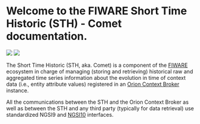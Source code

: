 # Welcome to the FIWARE Short Time Historic (STH) - Comet documentation.

[![](https://nexus.lab.fiware.org/repository/raw/public/badges/chapters/core.svg)](https://www.fiware.org/developers/catalogue/)
[![](https://img.shields.io/badge/tag-fiware--sth--comet-orange.svg?logo=stackoverflow)](http://stackoverflow.com/questions/tagged/fiware-sth-comet)

The Short Time Historic (STH, aka. Comet) is a component of the [FIWARE](https://www.fiware.org/) ecosystem in charge of
managing (storing and retrieving) historical raw and aggregated time series information about the evolution in time of
context data (i.e., entity attribute values) registered in an
[Orion Context Broker](https://github.com/telefonicaid/fiware-orion) instance.

All the communications between the STH and the Orion Context Broker as well as between the STH and any third party
(typically for data retrieval) use standardized NGSI9 and
[NGSI10](https://openmobilealliance.org/release/NGSI/V1_0-20120529-A/OMA-TS-NGSI_Context_Management-V1_0-20120529-A.pdf)
interfaces.
